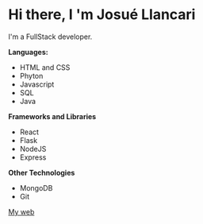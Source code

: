 # Hi there, I 'm Josué Llancari

I'm a FullStack developer.

**Languages:**

* HTML and CSS
* Phyton
* Javascript
* SQL
* Java

**Frameworks and Libraries**

* React
* Flask
* NodeJS
* Express

**Other Technologies**

* MongoDB
* Git

[My web](#)
